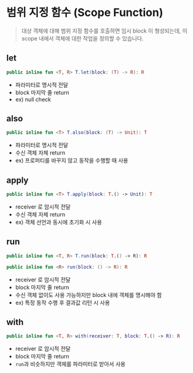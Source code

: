 # 범위 지정 함수 (Scope Function)
> 대상 객체에 대해 범위 지정 함수를 호출하면 임시 block 이 형성되는데, 이 scope 내에서 객체에 대한 작업을 정의할 수 있습니다.

## let
```kotlin
public inline fun <T, R> T.let(block: (T) -> R): R
```
- 파라미터로 명시적 전달
- block 마지막 줄 return
- ex) null check

## also
```kotlin
public inline fun <T> T.also(block: (T) -> Unit): T
```
- 파라미터로 명시적 전달
- 수신 객체 자체 return
- ex) 프로퍼티를 바꾸지 않고 동작을 수행할 때 사용

## apply
```kotlin
public inline fun <T> T.apply(block: T.() -> Unit): T
```
- receiver 로 암시적 전달
- 수신 객체 자체 return
- ex) 객체 선언과 동시에 초기화 시 사용

## run
```kotlin
public inline fun <T, R> T.run(block: T.() -> R): R

public inline fun <R> run(block: () -> R): R
```
- receiver 로 암시적 전달
- block 마지막 줄 return
- 수신 객체 없이도 사용 가능하지만 block 내에 객체를 명시해야 함
- ex) 특정 동작 수행 후 결과값 리턴 시 사용

## with
```kotlin
public inline fun <T, R> with(receiver: T, block: T.() -> R): R
```
- receiver 로 암시적 전달
- block 마지막 줄 return
- `run`과 비슷하지만 객체를 파라미터로 받아서 사용
